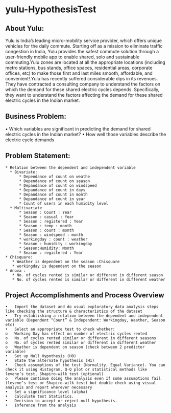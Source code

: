 # yulu-HypothesisTest
## About Yulu:
Yulu is India’s leading micro-mobility service provider, which offers unique vehicles for the daily commute. Starting off as a mission to eliminate traffic congestion in India, Yulu provides the safest commute solution through a user-friendly mobile app to enable shared, solo and sustainable commuting.Yulu zones are located at all the appropriate locations (including metro stations, bus stands, office spaces, residential areas, corporate offices, etc) to make those first and last miles smooth, affordable, and convenient!.Yulu has recently suffered considerable dips in its revenues. They have contracted a consulting company to understand the factors on which the demand for these shared electric cycles depends. Specifically, they want to understand the factors affecting the demand for these shared electric cycles in the Indian market.


## Business Problem:
 •	Which variables are significant in predicting the demand for shared electric cycles in the Indian market?
 •	How well those variables describe the electric cycle demands  

 ## Problem Statement:
    * Relation between the dependent and independent variable
      * Bivariate:
          * Dependance of count on weathe
          * Dependance of count on season
          * Depandance of count on windspeed
          * Depandance of count in days
          * Depandance of count in month
          * Depandance of count in year
          * Count of users in each humidity level
      * Multivariate
          * Season : Count : Year
          * Season : casual : Year
          * Season : registered : Year
          * Season : temp : month
          * Season : count : month
          * Season : windspeed : month
          * workingday : count : weather
          * Season : humidity : workingday
          * Season:Humidity: Month
          * Season : registered : Year
    * Chisquare:
       * Weather is dependent on the season :Chisquare
       * workingday is dependent on the season
    * Anova :
       * No. of cycles rented is similar or different in different season
       * No. of cycles rented is similar or different in different weather
## Project Accomplishments and Process Overview
    •	Import the dataset and do usual exploratory data analysis steps like checking the structure & characteristics of the dataset
    •	Try establishing a relation between the dependent and independent variable (Dependent “Count” & Independent: Workingday, Weather, Season etc)
    •	Select an appropriate test to check whether:
    o	Working Day has effect on number of electric cycles rented
    o	No. of cycles rented similar or different in different seasons
    o	No. of cycles rented similar or different in different weather
    o	Weather is dependent on season (check between 2 predictor variable)
    •	Set up Null Hypothesis (H0)
    •	State the alternate hypothesis (H1)
    •	Check assumptions of the test (Normality, Equal Variance). You can check it using Histogram, Q-Q plot or statistical methods like levene’s test, Shapiro-wilk test (optional)
    o	Please continue doing the analysis even If some assumptions fail (levene’s test or Shapiro-wilk test) but double check using visual analysis and report wherever necessary
    •	Set a significance level (alpha)
    •	Calculate test Statistics.
    •	Decision to accept or reject null hypothesis.
    •	Inference from the analysis
